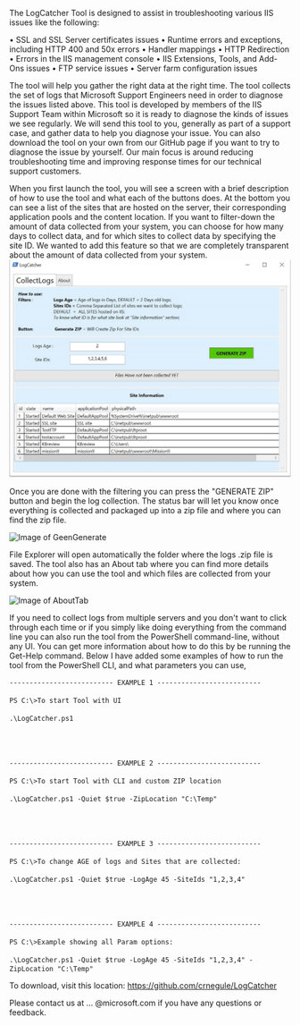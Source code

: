 The LogCatcher Tool is designed to assist in troubleshooting various IIS issues like the following:
 
•	SSL and SSL Server certificates issues
•	Runtime errors and exceptions, including HTTP 400 and 50x errors
•	Handler mappings
•	HTTP Redirection
•	Errors in the IIS management console
•	IIS Extensions, Tools, and Add-Ons issues
•	FTP service issues
•	Server farm configuration issues
 
The tool will help you gather the right data at the right time.  The tool collects the set of logs that Microsoft Support Engineers need in order to diagnose the issues listed above. 
This tool is developed by members of the IIS Support Team within Microsoft so it is ready to diagnose the kinds of issues we see regularly. 
We will send this tool to you, generally as part of a support case, and gather data to help you diagnose your issue.  You can also download the tool on your own from our GitHub page if you want to try to diagnose the issue by yourself.
Our main focus is around reducing troubleshooting time and improving response times for our technical support customers. 
 
When you first launch the tool, you will see a screen with a brief description of how to use the tool and what each of the buttons does. At the bottom you can see a list of the sites that are hosted on the server, their corresponding application pools and the content location. 
If you want to filter-down the amount of data collected from your system, you can choose  for how many days to collect data, and for which sites to collect data by specifying the site ID. We wanted to add this feature so that we are completely transparent about  the amount of data collected from your system.
 ![Image of FirstScreen](/images/FirstScreen.jpg)
 
 
Once you are done with the filtering you can press the "GENERATE ZIP" button and begin the log collection.  The status bar will let you know once everything is collected and packaged up into a zip file and where you can find the zip file.
 
  ![Image of GeenGenerate](https://github.com/crnegule/LogCatcher/images/GreenGenerateZip.jpg)
 
File Explorer will open automatically the folder where the logs .zip file is saved.
The tool also has an About tab where you can find more details about how you can use the tool and which files are collected from your system.
 
  ![Image of AboutTab](https://github.com/crnegule/LogCatcher/images/ToolAbout.jpg)
 
If you need to collect logs from multiple servers and you don't want to click through each time or if you simply like doing everything from the command line you can also run the tool from the PowerShell command-line, without any UI. You can get more information about how to do this by be running the Get-Help command. Below I have added some examples of how to run the tool from the PowerShell CLI, and what parameters you can use, 
 
 
 
    -------------------------- EXAMPLE 1 --------------------------
 
    PS C:\>To start Tool with UI
 
    .\LogCatcher.ps1
 
 
 
 
    -------------------------- EXAMPLE 2 --------------------------
 
    PS C:\>To start Tool with CLI and custom ZIP location
 
    .\LogCatcher.ps1 -Quiet $true -ZipLocation "C:\Temp"
 
 
 
 
    -------------------------- EXAMPLE 3 --------------------------
 
    PS C:\>To change AGE of logs and Sites that are collected:
 
    .\LogCatcher.ps1 -Quiet $true -LogAge 45 -SiteIds "1,2,3,4"
 
 
 
 
    -------------------------- EXAMPLE 4 --------------------------
 
    PS C:\>Example showing all Param options:
 
    .\LogCatcher.ps1 -Quiet $true -LogAge 45 -SiteIds "1,2,3,4" -ZipLocation "C:\Temp"
 
 
To download, visit this location: https://github.com/crnegule/LogCatcher 
 
Please contact us at … @microsoft.com if you have any questions or feedback.
